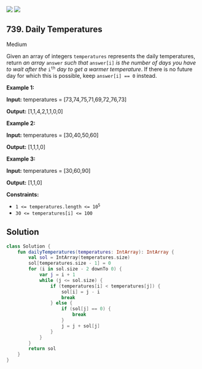 [![](https://img.shields.io/github/stars/javadev/LeetCode-in-Kotlin?label=Stars&style=flat-square)](https://github.com/javadev/LeetCode-in-Kotlin)
[![](https://img.shields.io/github/forks/javadev/LeetCode-in-Kotlin?label=Fork%20me%20on%20GitHub%20&style=flat-square)](https://github.com/javadev/LeetCode-in-Kotlin/fork)

## 739\. Daily Temperatures

Medium

Given an array of integers `temperatures` represents the daily temperatures, return _an array_ `answer` _such that_ `answer[i]` _is the number of days you have to wait after the_ <code>i<sup>th</sup></code> _day to get a warmer temperature_. If there is no future day for which this is possible, keep `answer[i] == 0` instead.

**Example 1:**

**Input:** temperatures = [73,74,75,71,69,72,76,73]

**Output:** [1,1,4,2,1,1,0,0]

**Example 2:**

**Input:** temperatures = [30,40,50,60]

**Output:** [1,1,1,0]

**Example 3:**

**Input:** temperatures = [30,60,90]

**Output:** [1,1,0]

**Constraints:**

*   <code>1 <= temperatures.length <= 10<sup>5</sup></code>
*   `30 <= temperatures[i] <= 100`

## Solution

```kotlin
class Solution {
    fun dailyTemperatures(temperatures: IntArray): IntArray {
        val sol = IntArray(temperatures.size)
        sol[temperatures.size - 1] = 0
        for (i in sol.size - 2 downTo 0) {
            var j = i + 1
            while (j <= sol.size) {
                if (temperatures[i] < temperatures[j]) {
                    sol[i] = j - i
                    break
                } else {
                    if (sol[j] == 0) {
                        break
                    }
                    j = j + sol[j]
                }
            }
        }
        return sol
    }
}
```